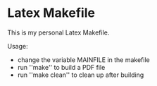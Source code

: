 Latex Makefile
==============

This is my personal Latex Makefile.

Usage:
* change the variable MAINFILE in the makefile
* run ''make'' to build a PDF file
* run ''make clean'' to clean up after building
